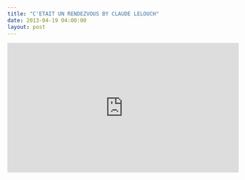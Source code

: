 ```yaml
---
title: "C'ETAIT UN RENDEZVOUS BY CLAUDE LELOUCH"
date: 2013-04-19 04:00:00
layout: post
---
```


<p><iframe frameborder="0" height="295" src="http://player.vimeo.com/video/63440889?title=0&amp;byline=0&amp;portrait=0&amp;color=ffffff" width="524"></iframe></p>
